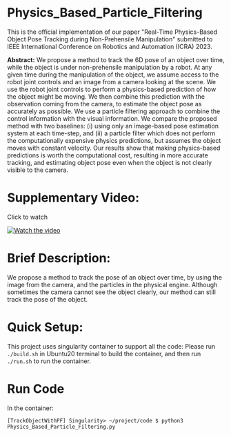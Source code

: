 # Physics_Based_Particle_Filtering 

This is the official implementation of our paper "Real-Time Physics-Based Object Pose Tracking during Non-Prehensile Manipulation" submitted to IEEE International Conference on Robotics and Automation (ICRA) 2023.

**Abstract:** We propose a method to track the 6D pose of an object over time, while the object is under non-prehensile manipulation by a robot. At any given time during the manipulation of the object, we assume access to the robot joint controls and an image from a camera looking at the scene. We use the robot joint controls to perform a physics-based prediction of how the object might be moving. We then combine this prediction with the observation coming from the camera, to estimate the object pose as accurately as possible. We use a particle filtering approach to combine the control information with the visual information. We compare the proposed method with two baselines: (i) using only an image-based pose estimation system at each time-step, and (ii) a particle filter which does not perform the computationally expensive physics predictions, but assumes the object moves with constant velocity. Our results show that making physics-based predictions is worth the computational cost, resulting in more accurate tracking, and estimating object pose even when the object is not clearly visible to the camera.


# Supplementary Video:

Click to watch

[![Watch the video](https://img.youtube.com/vi/srZZM_CKum4/hqdefault.jpg)](https://youtu.be/srZZM_CKum4)


# Brief Description:

We propose a method to track the pose of an object over time, by using the image from the camera, and the particles in the physical engine. Although sometimes the camera cannot see the object clearly, our method can still track the pose of the object.


# Quick Setup:
This project uses singularity container to support all the code: Please run ```./build.sh``` in Ubuntu20 terminal to build the container, and then run ```./run.sh``` to run the container.

# Run Code
In the container:

```[TrackObjectWithPF] Singularity> ~/project/code $ python3 Physics_Based_Particle_Filtering.py```

